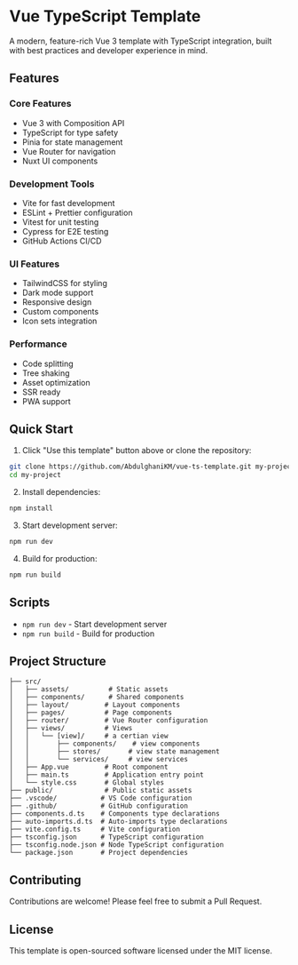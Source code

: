 # Vue TypeScript Template

A modern, feature-rich Vue 3 template with TypeScript integration, built with best practices and developer experience in mind.

## Features

### Core Features

- Vue 3 with Composition API
- TypeScript for type safety
- Pinia for state management
- Vue Router for navigation
- Nuxt UI components

### Development Tools

- Vite for fast development
- ESLint + Prettier configuration
- Vitest for unit testing
- Cypress for E2E testing
- GitHub Actions CI/CD

### UI Features

- TailwindCSS for styling
- Dark mode support
- Responsive design
- Custom components
- Icon sets integration

### Performance

- Code splitting
- Tree shaking
- Asset optimization
- SSR ready
- PWA support

## Quick Start

1. Click "Use this template" button above or clone the repository:

```bash
git clone https://github.com/AbdulghaniKM/vue-ts-template.git my-project
cd my-project
```

2. Install dependencies:

```bash
npm install
```

3. Start development server:

```bash
npm run dev
```

4. Build for production:

```bash
npm run build
```

## Scripts

- `npm run dev` - Start development server
- `npm run build` - Build for production

## Project Structure

```
├── src/
│   ├── assets/          # Static assets
│   ├── components/      # Shared components
│   ├── layout/         # Layout components
│   ├── pages/          # Page components
│   ├── router/         # Vue Router configuration
│   ├── views/          # Views
│   │   └── [view]/     # a certian view
│   │       ├── components/    # view components
│   │       ├── stores/       # view state management
│   │       └── services/     # view services
│   ├── App.vue         # Root component
│   ├── main.ts         # Application entry point
│   └── style.css       # Global styles
├── public/             # Public static assets
├── .vscode/           # VS Code configuration
├── .github/           # GitHub configuration
├── components.d.ts    # Components type declarations
├── auto-imports.d.ts  # Auto-imports type declarations
├── vite.config.ts     # Vite configuration
├── tsconfig.json      # TypeScript configuration
├── tsconfig.node.json # Node TypeScript configuration
└── package.json       # Project dependencies
```

## Contributing

Contributions are welcome! Please feel free to submit a Pull Request.

## License

This template is open-sourced software licensed under the MIT license.
